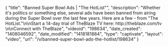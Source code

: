 {
    "title": "Banned Super Bowl Ads | \"The HotList\"",
    "description": "Whether it's politics or something else, several ads have been banned from airing during the Super Bowl over the last few years. Here are a few - from \"The HotList.\"\n\nStart a 14-day trial of TheBlaze TV here: http:\/\/theblaze.com\/tv \n\nConnect with TheBlaze",
    "videoid": "198634",
    "date_created": "1408046592",
    "date_modified": "1418181884",
    "type": "captivate",
    "layout": "video",
    "url": "\/v\/banned-super-bowl-ads-the-hotlist\/198634"
}